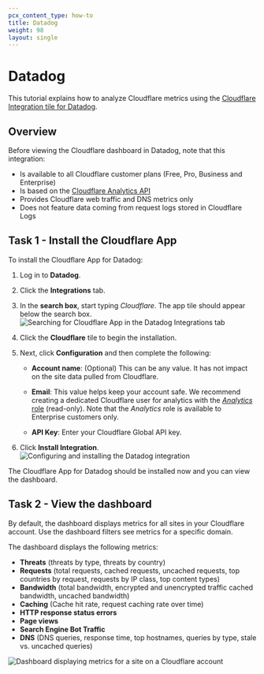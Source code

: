 ```yaml
---
pcx_content_type: how-to
title: Datadog
weight: 98
layout: single
---
```


# Datadog

This tutorial explains how to analyze Cloudflare metrics using the [Cloudflare Integration tile for Datadog](https://docs.datadoghq.com/integrations/cloudflare/).

## Overview

Before viewing the Cloudflare dashboard in Datadog, note that this integration:

- Is available to all Cloudflare customer plans (Free, Pro, Business and Enterprise)
- Is based on the [Cloudflare Analytics API](/api/operations/zone-analytics-(-deprecated)-get-dashboard)
- Provides Cloudflare web traffic and DNS metrics only
- Does not feature data coming from request logs stored in Cloudflare Logs

## Task 1 - Install the Cloudflare App

To install the Cloudflare App for Datadog:

1.  Log in to **Datadog**.

2.  Click the **Integrations** tab.

3.  In the **search box**, start typing _Cloudflare_. The app tile should appear below the search box.
    ![Searching for Cloudflare App in the Datadog Integrations tab](/fundamentals/static/images/datadog/screenshots/datadog-integrations.png)

4.  Click the **Cloudflare** tile to begin the installation.

5.  Next, click **Configuration** and then complete the following:

    - **Account name**: (Optional) This can be any value. It has not impact on the site data pulled from Cloudflare.

    - **Email**: This value helps keep your account safe. We recommend creating a dedicated Cloudflare user for analytics with the [_Analytics_ role](https://support.cloudflare.com/hc/articles/205065067#12345682) (read-only). Note that the _Analytics_ role is available to Enterprise customers only.

    - **API Key**: Enter your Cloudflare Global API key.

6.  Click **Install Integration**.
    ![Configuring and installing the Datadog integration](/fundamentals/static/images/datadog/screenshots/cloudflare-tile-datadog-fill-details.png)

The Cloudflare App for Datadog should be installed now and you can view the dashboard.

## Task 2 - View the dashboard

By default, the dashboard displays metrics for all sites in your Cloudflare account. Use the dashboard filters see metrics for a specific domain.

The dashboard displays the following metrics:

- **Threats** (threats by type, threats by country)
- **Requests** (total requests, cached requests, uncached requests, top countries by request, requests by IP class, top content types)
- **Bandwidth** (total bandwidth, encrypted and unencrypted traffic cached bandwidth, uncached bandwidth)
- **Caching** (Cache hit rate, request caching rate over time)
- **HTTP response status errors**
- **Page views**
- **Search Engine Bot Traffic**
- **DNS** (DNS queries, response time, top hostnames, queries by type, stale vs. uncached queries)

![Dashboard displaying metrics for a site on a Cloudflare account](/fundamentals/static/images/datadog/dashboards/cloudflare-dashboard-datadog.png)
